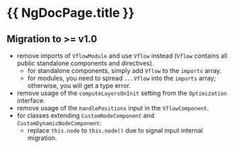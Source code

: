 # {{ NgDocPage.title }}

## Migration to >= v1.0

- remove imports of `VflowModule` and use `Vflow` instead (`Vflow` contains all public standalone components and directives).
  - for standalone components, simply add `Vflow` to the `imports` array.  
  - for modules, you need to spread `...Vflow` into the `imports` array; otherwise, you will get a type error.
- remove usage of the `computeLayersOnInit` setting from the `Optimization` interface.
- remove usage of the `handlePositions` input in the `VflowComponent`.
- for classes extending `CustomNodeComponent` and `CustomDynamicNodeComponent`:
  - replace `this.node` to `this.node()` due to signal input internal migration.
